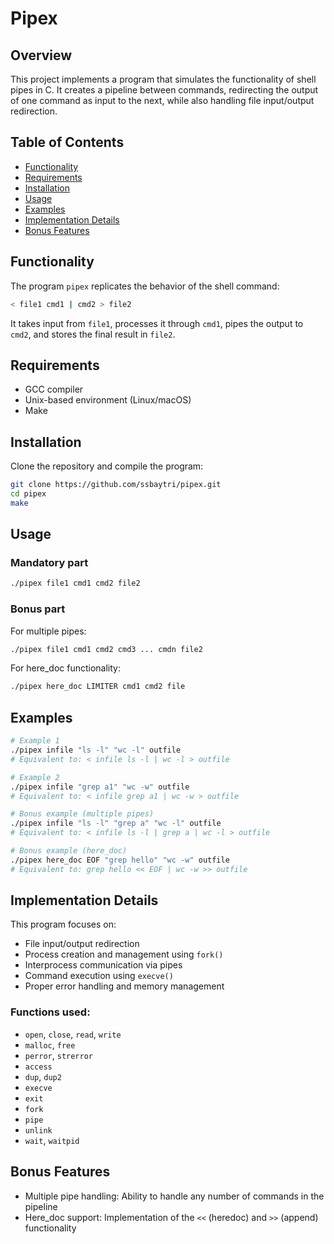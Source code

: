 # Pipex

## Overview
This project implements a program that simulates the functionality of shell pipes in C. It creates a pipeline between commands, redirecting the output of one command as input to the next, while also handling file input/output redirection.

## Table of Contents
- [Functionality](#functionality)
- [Requirements](#requirements)
- [Installation](#installation)
- [Usage](#usage)
- [Examples](#examples)
- [Implementation Details](#implementation-details)
- [Bonus Features](#bonus-features)

## Functionality
The program `pipex` replicates the behavior of the shell command:
```bash
< file1 cmd1 | cmd2 > file2
```

It takes input from `file1`, processes it through `cmd1`, pipes the output to `cmd2`, and stores the final result in `file2`.

## Requirements
- GCC compiler
- Unix-based environment (Linux/macOS)
- Make

## Installation
Clone the repository and compile the program:
```bash
git clone https://github.com/ssbaytri/pipex.git
cd pipex
make
```

## Usage
### Mandatory part
```bash
./pipex file1 cmd1 cmd2 file2
```

### Bonus part
For multiple pipes:
```bash
./pipex file1 cmd1 cmd2 cmd3 ... cmdn file2
```

For here_doc functionality:
```bash
./pipex here_doc LIMITER cmd1 cmd2 file
```

## Examples
```bash
# Example 1
./pipex infile "ls -l" "wc -l" outfile
# Equivalent to: < infile ls -l | wc -l > outfile

# Example 2
./pipex infile "grep a1" "wc -w" outfile
# Equivalent to: < infile grep a1 | wc -w > outfile

# Bonus example (multiple pipes)
./pipex infile "ls -l" "grep a" "wc -l" outfile
# Equivalent to: < infile ls -l | grep a | wc -l > outfile

# Bonus example (here_doc)
./pipex here_doc EOF "grep hello" "wc -w" outfile
# Equivalent to: grep hello << EOF | wc -w >> outfile
```

## Implementation Details
This program focuses on:
- File input/output redirection
- Process creation and management using `fork()`
- Interprocess communication via pipes
- Command execution using `execve()`
- Proper error handling and memory management

### Functions used:
- `open`, `close`, `read`, `write`
- `malloc`, `free`
- `perror`, `strerror`
- `access`
- `dup`, `dup2`
- `execve`
- `exit`
- `fork`
- `pipe`
- `unlink`
- `wait`, `waitpid`

## Bonus Features
- Multiple pipe handling: Ability to handle any number of commands in the pipeline
- Here_doc support: Implementation of the `<<` (heredoc) and `>>` (append) functionality
